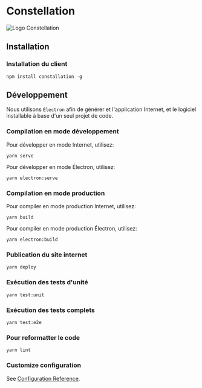 # Constellation
![Logo Constellation](https://raw.githubusercontent.com/julienmalard/constellation/master/src/assets/logo.png)

## Installation

### Installation du client
```
npm install constallation -g
```

## Développement
Nous utilisons `Électron` afin de générer et l'application Internet,
et le logiciel installable à base d'un seul projet de code.

### Compilation en mode développement
Pour développer en mode Internet, utilisez:
```
yarn serve
```

Pour développer en mode Électron, utilisez:
```
yarn electron:serve
```

### Compilation en mode production
Pour compiler en mode production Internet, utilisez:
```
yarn build
```

Pour compiler en mode production Électron, utilisez:
```
yarn electron:build
```

### Publication du site internet
```
yarn deploy
```

### Exécution des tests d'unité
```
yarn test:unit
```

### Exécution des tests complets
```
yarn test:e2e
```

### Pour reformatter le code
```
yarn lint
```

### Customize configuration
See [Configuration Reference](https://cli.vuejs.org/config/).
